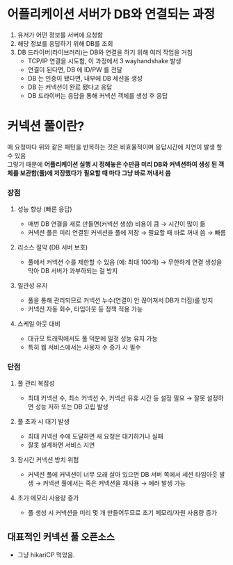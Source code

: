 # 어플리케이션 서버가 DB와 연결되는 과정
1. 유저가 어떤 정보를 서버에 요청함
2. 해당 정보를 응답하기 위해 DB를 조회
3. DB 드라이버(라이브러리)는 DB와 연결을 하기 위해 여러 작업을 거침
    - TCP/IP 연결을 시도함, 이 과정에서 3 wayhandshake 발생
    - 연결이 된다면, DB 에 ID/PW 를 전달
    - DB 는 인증이 됐다면, 내부에 DB 세션을 생성
    - DB 는 커넥션이 완료 됐다고 응답
    - DB 드라이버는 응답을 통해 커넥션 객체를 생성 후 응답

# 커넥션 풀이란?
매 요청마다 위와 같은 패턴을 반복하는 것은 비효율적이며 응답시간에 지연이 발생 할 수 있음  
그렇기 때문에 **어플리케이션 실행 시 정해놓은 수만큼 미리 DB와 커넥션하여 생성 된 객체를 보관함(풀)에 저장했다가**  **필요할 때 마다 그냥 바로 꺼내서 씀**


### 장점  
1. 성능 향상 (빠른 응답)
    - 매번 DB 연결을 새로 만들면(커넥션 생성) 비용이 큼 → 시간이 많이 듦
    - 커넥션 풀은 미리 연결된 커넥션을 풀에 저장 → 필요할 때 바로 꺼내 씀 → 빠름

2. 리소스 절약 (DB 서버 보호)
    - 풀에서 커넥션 수를 제한할 수 있음 (예: 최대 100개) → 무한하게 연결 생성을 막아 DB 서버가 과부하되는 걸 방지

3. 일관성 유지
    - 풀을 통해 관리되므로 커넥션 누수(연결이 안 끊어져서 DB가 터짐)를 방지
    - 커넥션 자동 회수, 타임아웃 등 정책 적용 가능
    
4. 스케일 아웃 대비
    - 대규모 트래픽에서도 풀 덕분에 일정 성능 유지 가능
    - 특히 웹 서비스에서는 사용자 수 증가 시 필수

### 단점
1. 풀 관리 복잡성
    - 최대 커넥션 수, 최소 커넥션 수, 커넥션 유휴 시간 등 설정 필요 → 잘못 설정하면 성능 저하 또는 DB 고립 발생

2. 풀 초과 시 대기 발생
    - 최대 커넥션 수에 도달하면 새 요청은 대기하거나 실패
    - 잘못 설계하면 서비스 지연

3. 장시간 커넥션 방치 위험
    - 커넥션 풀에 커넥션이 너무 오래 살아 있으면 DB 서버 쪽에서 세션 타임아웃 발생 → 커넥션 풀에서는 죽은 커넥션을 재사용 → 에러 발생 가능

4. 초기 메모리 사용량 증가
    - 풀 생성 시 커넥션을 미리 몇 개 만들어두므로 초기 메모리/자원 사용량 증가


## 대표적인 커넥션 풀 오픈소스
- 그냥 hikariCP 먹었음.